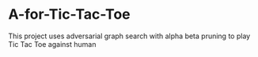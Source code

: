 # A-for-Tic-Tac-Toe
This project uses adversarial graph search with alpha beta pruning to play Tic Tac Toe against human
